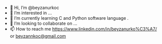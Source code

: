 - 👋 Hi, I’m @beyzanurkoc
- 👀 I’m interested in ...
- 🌱 I’m currently learning C and Python software language .
- 💞️ I’m looking to collaborate on ...
- 📫 How to reach me https://www.linkedin.com/in/beyzanurko%C3%A7/ or beyzannkoc@gmail.com 

<!---
beyzanurkoc/beyzanurkoc is a ✨ special ✨ repository because its `README.md` (this file) appears on your GitHub profile.
You can click the Preview link to take a look at your changes.
--->
